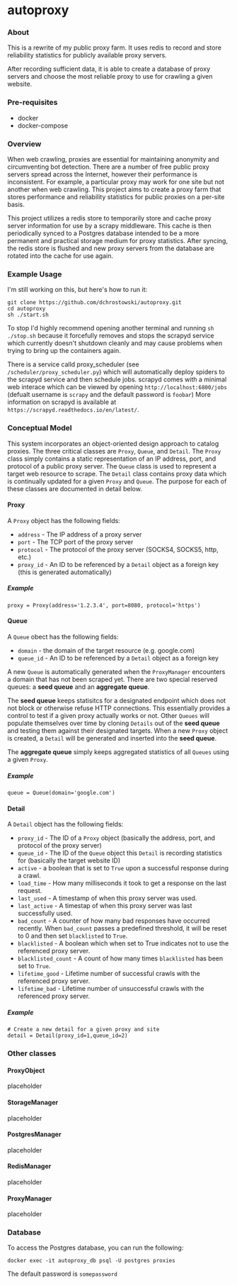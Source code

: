 # autoproxy


### About

This is a rewrite of my public proxy farm.  It uses redis to record and store reliability statistics for publicly available proxy servers.

After recording sufficient data, it is able to create a database of proxy servers and choose the most reliable proxy to use for crawling a given website.

### Pre-requisites
* docker
* docker-compose

### Overview
When web crawling, proxies are essential for maintaining anonymity and circumventing bot detection.  There are a number of free public proxy servers spread across the Internet, however their performance is inconsistent.  For example, a particular proxy may work for one site but not another when web crawling. This project aims to create a proxy farm that stores performance and reliability statistics for public proxies on a per-site basis.

This project utilizes a redis store to temporarily store and cache proxy server information for use by a scrapy middleware.  This cache is then periodically synced to a Postgres database intended to be a more permanent and practical storage medium for proxy statistics.  After syncing, the redis store is flushed and new proxy servers from the database are rotated into the cache for use again.

### Example Usage

I'm still working on this, but here's how to run it:

```
git clone https://github.com/dchrostowski/autoproxy.git
cd autoproxy
sh ./start.sh
```

To stop I'd highly recommend opening another terminal and running `sh ./stop.sh` because it forcefully removes and stops the scrapyd service which currently doesn't shutdown cleanly and may cause problems when trying to bring up the containers again.


There is a service calld proxy_scheduler (see `/scheduler/proxy_scheduler.py`) which will automatically deploy spiders to the scrapyd service and then schedule jobs. scrapyd comes with a minimal web interace which can be viewed by opening `http://localhost:6800/jobs` (defualt username is `scrapy` and the default password is `foobar`) More information on scrapyd is available at `https://scrapyd.readthedocs.io/en/latest/`.

### Conceptual Model
This system incorporates an object-oriented design approach to catalog proxies.  The three critical classes are `Proxy`, `Queue`, and `Detail`.  The `Proxy` class simply contains a static representation of an IP address, port, and protocol of a public proxy server.  The `Queue` class is used to represent a target web resource to scrape.  The `Detail` class contains proxy data which is continually updated for a given `Proxy` and `Queue`.  The purpose for each of these classes are documented in detail below.

#### Proxy
A `Proxy` object has the following fields:
* `address` - The IP address of a proxy server
* `port` - The TCP port of the proxy server
* `protocol` - The protocol of the proxy server (SOCKS4, SOCKS5, http, etc.)
* `proxy_id` - An ID to be referenced by a `Detail` object as a foreign key (this is generated automatically)
##### Example
```
proxy = Proxy(address='1.2.3.4', port=8080, protocol='https')
```

#### Queue
A `Queue` obect has the following fields:
* `domain` - the domain of the target resource (e.g. google.com)
* `queue_id` - An ID to be referenced by a `Detail` object as a foreign key

A new `Queue` is automatically generated when the `ProxyManager` encounters a domain that has not been scraped yet.  There are two special reserved queues: a **seed queue** and an **aggregate queue**.

The **seed queue** keeps statisitcs for a designated endpoint which does not not block or otherwise refuse HTTP connections.  This essentially provides a control to test if a given proxy actually works or not.  Other `Queues` will populate themselves over time by cloning `Details` out of the **seed queue** and testing them against their designated targets.  When a new `Proxy` object is created, a `Detail` will be generated and inserted into the **seed queue**.

The **aggregate queue** simply keeps aggregated statistics of all `Queues` using a given `Proxy`.

##### Example
```
queue = Queue(domain='google.com')
```

#### Detail
A `Detail` object has the following fields:
* `proxy_id` - The ID of a `Proxy` object (basically the address, port, and protocol of the proxy server)
* `queue_id` - The ID of the `Queue` object this `Detail` is recording statistics for (basically the target website ID)
* `active` - a boolean that is set to `True` upon a successful response during a crawl.
* `load_time` - How many milliseconds it took to get a response on the last request.
* `last_used` - A timestamp of when this proxy server was used.
* `last_active` - A timestap of when this proxy server was last successfully used.
* `bad_count` - A counter of how many bad responses have occurred recently.  When `bad_count` passes a predefined threshold, it will be reset to 0 and then set `blacklisted` to `True`.
* `blacklisted` - A boolean which when set to True indicates not to use the referenced proxy server.
* `blacklisted_count` - A count of how many times `blacklisted` has been set to `True`.
* `lifetime_good` - Lifetime number of successful crawls with the referenced proxy server.
* `lifetime_bad` - Lifetime number of unsuccessful crawls with the referenced proxy server.
##### Example
```
# Create a new detail for a given proxy and site
detail = Detail(proxy_id=1,queue_id=2)
```
### Other classes
#### ProxyObject
placeholder
#### StorageManager
placeholder
#### PostgresManager
placeholder
#### RedisManager
placeholder
#### ProxyManager
placeholder

### Database

To access the Postgres database, you can run the following:
```
docker exec -it autoproxy_db psql -U postgres proxies
```
The default password is `somepassword`